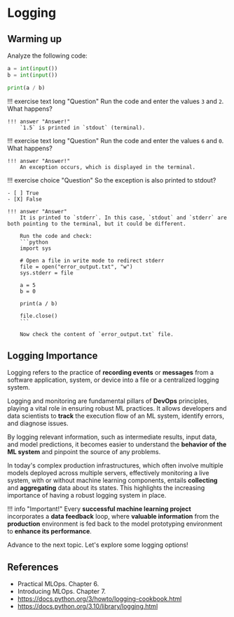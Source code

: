 # Logging

## Warming up

Analyze the following code:

```python
a = int(input())
b = int(input())

print(a / b)
```

!!! exercise text long "Question"
    Run the code and enter the values `3` and `2`. What happens?

    !!! answer "Answer!"
        `1.5` is printed in `stdout` (terminal).

!!! exercise text long "Question"
    Run the code and enter the values `6` and `0`. What happens?

    !!! answer "Answer!"
        An exception occurs, which is displayed in the terminal.


!!! exercise choice "Question"
    So the exception is also printed to stdout?

    - [ ] True
    - [X] False

    !!! answer "Answer"
        It is printed to `stderr`. In this case, `stdout` and `stderr` are both pointing to the terminal, but it could be different.

        Run the code and check:
        ```python
        import sys

        # Open a file in write mode to redirect stderr
        file = open("error_output.txt", "w")
        sys.stderr = file

        a = 5
        b = 0

        print(a / b)

        file.close()
        ```

        Now check the content of `error_output.txt` file.

## Logging Importance

Logging refers to the practice of **recording events** or **messages** from a software application, system, or device into a file or a centralized logging system.

Logging and monitoring are fundamental pillars of **DevOps** principles, playing a vital role in ensuring robust ML practices. It allows developers and data scientists to **track** the execution flow of an ML system, identify errors, and diagnose issues.

By logging relevant information, such as intermediate results, input data, and model predictions, it becomes easier to understand the **behavior of the ML system** and pinpoint the source of any problems.

In today's complex production infrastructures, which often involve multiple models deployed across multiple servers, effectively monitoring a live system, with or without machine learning components, entails **collecting** and **aggregating** data about its states. This highlights the increasing importance of having a robust logging system in place.

!!! info "Important!"
    Every **successful machine learning project** incorporates a **data feedback** loop, where **valuable information** from the **production** environment is fed back to the model prototyping environment to **enhance its performance**.

Advance to the next topic. Let's explore some logging options!

## References
- Practical MLOps. Chapter 6.
- Introducing MLOps. Chapter 7.
- https://docs.python.org/3/howto/logging-cookbook.html
- https://docs.python.org/3.10/library/logging.html